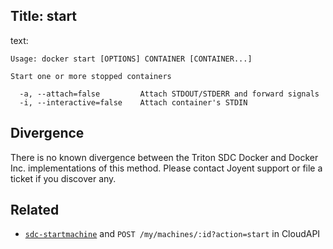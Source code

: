 Title: start
----
text:

    Usage: docker start [OPTIONS] CONTAINER [CONTAINER...]

    Start one or more stopped containers

      -a, --attach=false         Attach STDOUT/STDERR and forward signals
      -i, --interactive=false    Attach container's STDIN

## Divergence

There is no known divergence between the Triton SDC Docker and Docker Inc. implementations of this method. Please contact Joyent support or file a ticket if you discover any.

## Related

- [`sdc-startmachine`](https://apidocs.joyent.com/cloudapi/#StartMachine) and `POST /my/machines/:id?action=start` in CloudAPI
